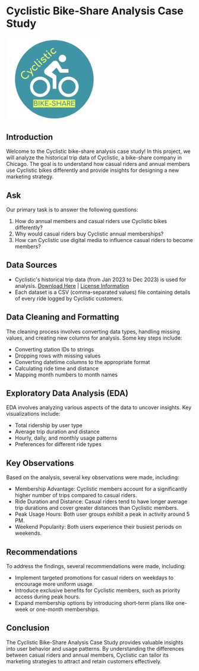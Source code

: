 # Cyclistic Bike-Share Analysis Case Study 
<img src='images/logo.jpg'  width='250'>

## Introduction
Welcome to the Cyclistic bike-share analysis case study! In this project, we will analyze the historical trip data of Cyclistic, a bike-share company in Chicago. The goal is to understand how casual riders and annual members use Cyclistic bikes differently and provide insights for designing a new marketing strategy.

## Ask
Our primary task is to answer the following questions:
1. How do annual members and casual riders use Cyclistic bikes differently?
2. Why would casual riders buy Cyclistic annual memberships?
3. How can Cyclistic use digital media to influence casual riders to become members?

## Data Sources
- Cyclistic's historical trip data (from Jan 2023 to Dec 2023) is used for analysis. [Download Here](https://divvy-tripdata.s3.amazonaws.com/index.html) | [License Information](https://divvybikes.com/data-license-agreement)
- Each dataset is a CSV (comma-separated values) file containing details of every ride logged by Cyclistic customers.

## Data Cleaning and Formatting
The cleaning process involves converting data types, handling missing values, and creating new columns for analysis. Some key steps include:
- Converting station IDs to strings
- Dropping rows with missing values
- Converting datetime columns to the appropriate format
- Calculating ride time and distance
- Mapping month numbers to month names

## Exploratory Data Analysis (EDA)
EDA involves analyzing various aspects of the data to uncover insights. Key visualizations include:
- Total ridership by user type
- Average trip duration and distance
- Hourly, daily, and monthly usage patterns
- Preferences for different ride types

## Key Observations
Based on the analysis, several key observations were made, including:
- Membership Advantage: Cyclistic members account for a significantly higher number of trips compared to casual riders.
- Ride Duration and Distance: Casual riders tend to have longer average trip durations and cover greater distances than Cyclistic members.
- Peak Usage Hours: Both user groups exhibit a peak in activity around 5 PM.
- Weekend Popularity: Both users experience their busiest periods on weekends.

## Recommendations
To address the findings, several recommendations were made, including:
- Implement targeted promotions for casual riders on weekdays to encourage more uniform usage.
- Introduce exclusive benefits for Cyclistic members, such as priority access during peak hours.
- Expand membership options by introducing short-term plans like one-week or one-month memberships.

## Conclusion
The Cyclistic Bike-Share Analysis Case Study provides valuable insights into user behavior and usage patterns. By understanding the differences between casual riders and annual members, Cyclistic can tailor its marketing strategies to attract and retain customers effectively.
